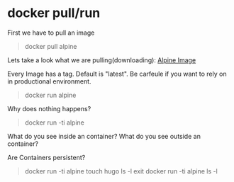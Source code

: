 # docker pull/run
First we have to pull an image
>docker pull alpine

Lets take a look what we are pulling(downloading):
[Alpine Image](https://hub.docker.com/_/alpine/) 

Every Image has a tag. Default is "latest". Be carfeule if you want to rely on in productional environment.

>docker run alpine

Why does nothing happens?

> docker run -ti alpine

What do you see inside an container? What do you see outside an container?

Are Containers persistent?
> docker run -ti alpine
> touch hugo
> ls -l
> exit
> docker run -ti alpine
> ls -l

